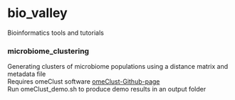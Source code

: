 # bio_valley
Bioinformatics tools and tutorials

### microbiome_clustering
Generating clusters of microbiome populations using a distance matrix and metadata file <br />
Requires omeClust software [omeClust-Github-page](https://github.com/omicsEye/omeClust) <br />
Run omeClust_demo.sh to produce demo results in an output folder <br />


